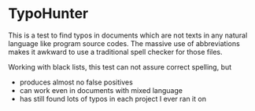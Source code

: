 TypoHunter
==========

This is a test to find typos in documents which are not texts in any natural language like program source codes.
The massive use of abbreviations makes it awkward to use a traditional spell checker for those files.

Working with black lists, this test can not assure correct spelling, but
- produces almost no false positives
- can work even in documents with mixed language
- has still found lots of typos in each project I ever ran it on
